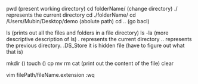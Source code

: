 pwd (present working directory)
cd folderName/ (change directory)
./ represents the current directory
cd ./folderName/
cd /Users/Mubin/Desktop/demo  (abolute path)
cd .. (go bacl)

ls (prints out all the files and folders in a file directory)
ls -la (more descriptive description of ls)
. represents the current directory
.. represents the previous directory.
.DS_Store it is hidden file (have to figure out what that is)


mkdir ()
touch ()
cp
mv
rm
cat (print out the content of the file)
clear


vim filePath/fileName.extension
:wq 

